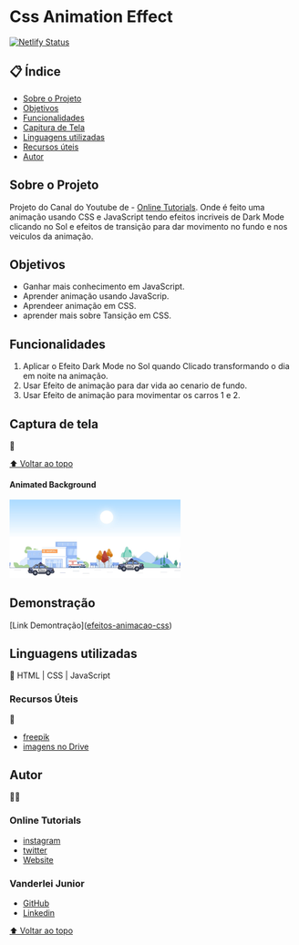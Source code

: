 # Css Animation Effect

[![Netlify Status](https://api.netlify.com/api/v1/badges/92c1beac-8934-4095-82f0-af67343ea67c/deploy-status)](https://app.netlify.com/sites/transcendent-yeot-2e0134/deploys)

## 📋 Índice

- <a href="#sobre-o-projeto">Sobre o Projeto</a>
- <a href="#objetivos">Objetivos</a>
- <a href="#funcionalidades">Funcionalidades</a>
- <a href="#captura-de-tela">Capitura de Tela</a>
- <a href="#linguagens-utilizadas">Linguagens utilizadas</a>
- <a href="#recursos-úteis">Recursos úteis</a>
- <a href="#autor">Autor</a>

## Sobre o Projeto

Projeto do Canal do Youtube de - <a href="https://www.youtube.com/watch?v=_eGgLivujtc">Online Tutorials</a>. Onde é feito uma animação usando CSS e JavaScript tendo efeitos incriveis de Dark Mode clicando no Sol e efeitos de transição para dar movimento no fundo e nos veiculos da animação.

## Objetivos

- Ganhar mais conhecimento em JavaScript.
- Aprender animação usando JavaScrip.
- Aprendeer animação em CSS.
- aprender mais sobre Tansição em CSS.

## Funcionalidades

1. Aplicar o Efeito Dark Mode no Sol quando Clicado transformando o dia em noite na animação.
2. Usar Efeito de animação para dar vida ao cenario de fundo.
3. Usar Efeito de animação para movimentar os carros 1 e 2.

## Captura de tela

📸

[⬆ Voltar ao topo](#indice)<br>

#### Animated Background

<img style="width:300px" src="./img/screenshoteasy (2).png" alt="Cenario da animação, paisagem de fundo e dois carros de ppolicia.">

## Demonstração

[Link Demontração](<a href="https://efeitos-animacao-css-4ec76e.netlify.app/">efeitos-animacao-css</a>)

## Linguagens utilizadas

📝
HTML | CSS | JavaScript



### Recursos Úteis

🔧

- <a href="https://www.freepik.com">freepik</a>
- <a href="https://drive.google.com/drive/folder...">imagens no Drive</a>

## Autor

🧑‍💻

### Online Tutorials

- <a href="https://www.instagram.com/onlinetutorials_youtube/">instagram</a>
- <a href="https://twitter.com/OnlineTutoria16">twitter</a>
- <a href="http://www.onlinetutorialsweb.com">Website</a>


### Vanderlei Junior

- <a href="https://github.com/VanderleiGeronimoJunior">GitHub</a>
- <a href="https://www.linkedin.com/in/vanderlei-junior-b9956686/">Linkedin</a>

[⬆ Voltar ao topo](#indice)<br>
